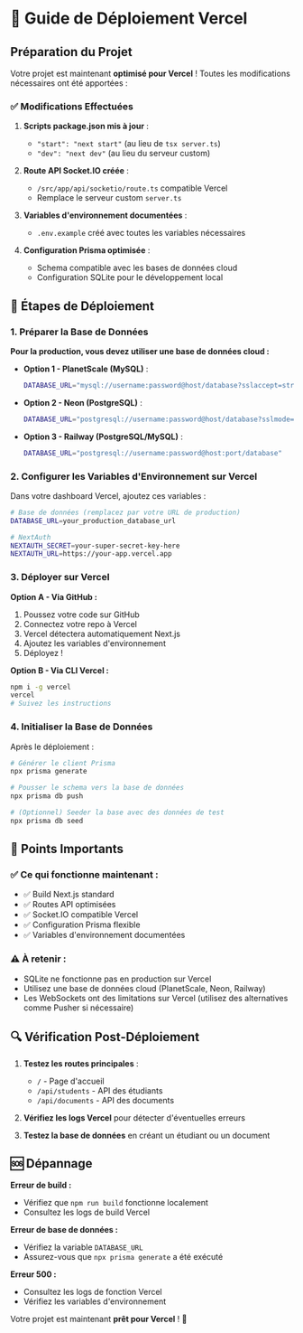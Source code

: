# 🚀 Guide de Déploiement Vercel

## Préparation du Projet

Votre projet est maintenant **optimisé pour Vercel** ! Toutes les modifications nécessaires ont été apportées :

### ✅ Modifications Effectuées

1. **Scripts package.json mis à jour** :
   - `"start": "next start"` (au lieu de `tsx server.ts`)
   - `"dev": "next dev"` (au lieu du serveur custom)

2. **Route API Socket.IO créée** :
   - `/src/app/api/socketio/route.ts` compatible Vercel
   - Remplace le serveur custom `server.ts`

3. **Variables d'environnement documentées** :
   - `.env.example` créé avec toutes les variables nécessaires

4. **Configuration Prisma optimisée** :
   - Schema compatible avec les bases de données cloud
   - Configuration SQLite pour le développement local

## 🔧 Étapes de Déploiement

### 1. Préparer la Base de Données

**Pour la production, vous devez utiliser une base de données cloud :**

- **Option 1 - PlanetScale (MySQL)** :
  ```bash
  DATABASE_URL="mysql://username:password@host/database?sslaccept=strict"
  ```

- **Option 2 - Neon (PostgreSQL)** :
  ```bash
  DATABASE_URL="postgresql://username:password@host/database?sslmode=require"
  ```

- **Option 3 - Railway (PostgreSQL/MySQL)** :
  ```bash
  DATABASE_URL="postgresql://username:password@host:port/database"
  ```

### 2. Configurer les Variables d'Environnement sur Vercel

Dans votre dashboard Vercel, ajoutez ces variables :

```bash
# Base de données (remplacez par votre URL de production)
DATABASE_URL=your_production_database_url

# NextAuth
NEXTAUTH_SECRET=your-super-secret-key-here
NEXTAUTH_URL=https://your-app.vercel.app
```

### 3. Déployer sur Vercel

**Option A - Via GitHub :**
1. Poussez votre code sur GitHub
2. Connectez votre repo à Vercel
3. Vercel détectera automatiquement Next.js
4. Ajoutez les variables d'environnement
5. Déployez !

**Option B - Via CLI Vercel :**
```bash
npm i -g vercel
vercel
# Suivez les instructions
```

### 4. Initialiser la Base de Données

Après le déploiement :

```bash
# Générer le client Prisma
npx prisma generate

# Pousser le schema vers la base de données
npx prisma db push

# (Optionnel) Seeder la base avec des données de test
npx prisma db seed
```

## 🎯 Points Importants

### ✅ Ce qui fonctionne maintenant :
- ✅ Build Next.js standard
- ✅ Routes API optimisées
- ✅ Socket.IO compatible Vercel
- ✅ Configuration Prisma flexible
- ✅ Variables d'environnement documentées

### ⚠️ À retenir :
- SQLite ne fonctionne pas en production sur Vercel
- Utilisez une base de données cloud (PlanetScale, Neon, Railway)
- Les WebSockets ont des limitations sur Vercel (utilisez des alternatives comme Pusher si nécessaire)

## 🔍 Vérification Post-Déploiement

1. **Testez les routes principales** :
   - `/` - Page d'accueil
   - `/api/students` - API des étudiants
   - `/api/documents` - API des documents

2. **Vérifiez les logs Vercel** pour détecter d'éventuelles erreurs

3. **Testez la base de données** en créant un étudiant ou un document

## 🆘 Dépannage

**Erreur de build :**
- Vérifiez que `npm run build` fonctionne localement
- Consultez les logs de build Vercel

**Erreur de base de données :**
- Vérifiez la variable `DATABASE_URL`
- Assurez-vous que `npx prisma generate` a été exécuté

**Erreur 500 :**
- Consultez les logs de fonction Vercel
- Vérifiez les variables d'environnement

Votre projet est maintenant **prêt pour Vercel** ! 🎉
